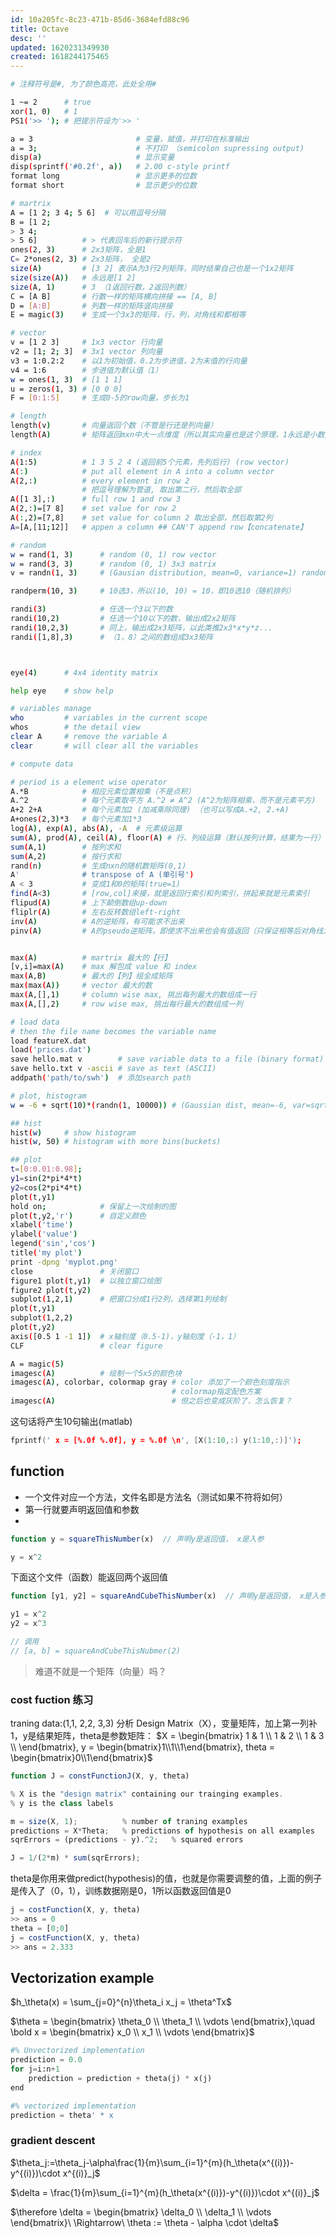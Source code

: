```yaml
---
id: 10a205fc-8c23-471b-85d6-3684efd88c96
title: Octave
desc: ''
updated: 1620231349930
created: 1618244175465
---
```


```bash
# 注释符号是#, 为了颜色高亮，此处全用#

1 ~= 2      # true
xor(1, 0)   # 1
PS1('>> '); # 把提示符设为'>> '

a = 3                       # 变量，赋值，并打印在标准输出
a = 3;                      # 不打印 （semicolon supressing output)
disp(a)                     # 显示变量
disp(sprintf('#0.2f', a))   # 2.00 c-style printf
format long                 # 显示更多的位数
format short                # 显示更少的位数

# martrix
A = [1 2; 3 4; 5 6]  # 可以用逗号分隔
B = [1 2;
> 3 4;
> 5 6]          # > 代表回车后的新行提示符
ones(2, 3)      # 2x3矩阵，全是1
C= 2*ones(2, 3) # 2x3矩阵， 全是2
size(A)         # [3 2] 表示A为3行2列矩阵，同时结果自己也是一个1x2矩阵
size(size(A))   # 永远是[1 2]
size(A, 1)      # 3 （1返回行数，2返回列数）
C = [A B]       # 行数一样的矩阵横向拼接 == [A, B]
D = [A:B]       # 列数一样的矩阵竖向拼接
E = magic(3)    # 生成一个3x3的矩阵，行，列，对角线和都相等

# vector
v = [1 2 3]     # 1x3 vector 行向量
v2 = [1; 2; 3]  # 3x1 vector 列向量
v3 = 1:0.2:2    # 以1为初始值，0.2为步进值，2为末值的行向量
v4 = 1:6        # 步进值为默认值（1）
w = ones(1, 3)  # [1 1 1]
u = zeros(1, 3) # [0 0 0]
F = [0:1:5]     # 生成0-5的row向量，步长为1

# length
length(v)       # 向量返回个数（不管是行还是列向量）
length(A)       # 矩阵返回mxn中大一点维度（所以其实向量也是这个原理，1永远是小数）

# index
A(1:5)          # 1 3 5 2 4 (返回前5个元素，先列后行) (row vector)
A(:)            # put all element in A into a column vector
A(2,:)          # every element in row 2
                # 把逗号理解为管道, 取出第二行，然后取全部
A([1 3],:)      # full row 1 and row 3
A(2,:)=[7 8]    # set value for row 2
A(:,2)=[7,8]    # set value for column 2 取出全部，然后取第2列
A=[A,[11;12]]   # appen a column ## CAN'T append row【concatenate】

# random
w = rand(1, 3)      # random (0, 1) row vector
w = rand(3, 3)      # random (0, 1) 3x3 matrix
v = randn(1, 3)     # (Gausian distribution, mean=0, variance=1) random number

randperm(10, 3)     # 10选3，所以(10, 10) = 10，即10选10（随机排列）

randi(3)            # 任选一个3以下的数
randi(10,2)         # 任选一个10以下的数，输出成2x2矩阵
randi(10,2,3)       # 同上，输出成2x3矩阵，以此类推2x3*x*y*z...
randi([1,8],3)      # （1，8）之间的数组成3x3矩阵



eye(4)      # 4x4 identity matrix

help eye    # show help

# variables manage
who         # variables in the current scope
whos        # the detail view
clear A     # remove the variable A
clear       # will clear all the variables

# compute data

# period is a element wise operator
A.*B            # 相应元素位置相乘（不是点积）
A.^2            # 每个元素取平方 A.^2 ≠ A^2 (A^2为矩阵相乘，而不是元素平方)
A+2 2+A         # 每个元素加2 (加减乘除同理) （也可以写成A.+2, 2.+A)
A+ones(2,3)*3   # 每个元素加1*3
log(A), exp(A), abs(A), -A  # 元素级运算
sum(A), prod(A), ceil(A), floor(A) # 行、列级运算（默认按列计算，结果为一行）
sum(A,1)        # 按列求和
sum(A,2)        # 按行求和
rand(n)         # 生成nxn的随机数矩阵(0,1)
A'              # transpose of A (单引号')
A < 3           # 变成1和0的矩阵(true=1)
find(A<3)       # [row,col]来接，就是返回行索引和列索引，拼起来就是元素索引
flipud(A)       # 上下颠倒数组up-down
fliplr(A)       # 左右反转数组left-right
inv(A)          # A的逆矩阵，有可能求不出来
pinv(A)         # A的pseudo逆矩阵，即使求不出来也会有值返回（只保证相等后对角线为1）


max(A)          # martrix 最大的【行】
[v,i]=max(A)    # max 解包成 value 和 index
max(A,B)        # 最大的【列】组全成矩阵
max(max(A))     # vector 最大的数
max(A,[],1)     # column wise max, 挑出每列最大的数组成一行
max(A,[],2)     # row wise max, 挑出每行最大的数组成一列

# load data
# then the file name becomes the variable name
load featureX.dat
load('prices.dat')
save hello.mat v        # save variable data to a file (binary format)
save hello.txt v -ascii # save as text (ASCII)
addpath('path/to/swh')  # 添加search path

# plot, histogram
w = -6 + sqrt(10)*(randn(1, 10000)) # (Gaussian dist, mean=-6, var=sqrt(10), sd=10)

## hist
hist(w)     # show histogram
hist(w, 50) # histogram with more bins(buckets)

## plot
t=[0:0.01:0.98];
y1=sin(2*pi*4*t)
y2=cos(2*pi*4*t)
plot(t,y1)
hold on;            # 保留上一次绘制的图
plot(t,y2,'r')      # 自定义颜色
xlabel('time')
ylabel('value')
legend('sin','cos')
title('my plot')
print -dpng 'myplot.png'
close               # 关闭窗口
figure1 plot(t,y1)  # 以独立窗口绘图
figure2 plot(t,y2)
subplot(1,2,1)      # 把窗口分成1行2列，选择第1列绘制
plot(t,y1)
subplot(1,2,2)
plot(t,y2)
axis([0.5 1 -1 1])  # x轴刻度（0.5-1)，y轴刻度（-1，1）
CLF                 # clear figure

A = magic(5)
imagesc(A)          # 绘制一个5x5的颜色块
imagesc(A), colorbar, colormap gray # color 添加了一个颜色刻度指示
                                    # colormap指定配色方案
imagesc(A)                          # 但之后也变成灰阶了，怎么恢复？
```

这句话将产生10句输出(matlab)
```c
fprintf(' x = [%.0f %.0f], y = %.0f \n', [X(1:10,:) y(1:10,:)]');
```

## function

- 一个文件对应一个方法，文件名即是方法名（测试如果不符将如何）
- 第一行就要声明返回值和参数
- 
```javascript
function y = squareThisNumber(x)  // 声明y是返回值， x是入参

y = x^2
```
下面这个文件（函数）能返回两个返回值
```javascript
function [y1, y2] = squareAndCubeThisNumber(x)  // 声明y是返回值， x是入参

y1 = x^2
y2 = x^3

// 调用
// [a, b] = squareAndCubeThisNubmer(2)
```
>难道不就是一个矩阵（向量）吗？

### cost fuction 练习

traning data:(1,1, 2,2, 3,3)
分析
Design Matrix（X），变量矩阵，加上第一列补1，y是结果矩阵，theta是参数矩阵：
$X = \begin{bmatrix} 1 & 1 \\ 1 & 2 \\ 1 & 3 \\ \end{bmatrix},  y = \begin{bmatrix}1\\1\\1\end{bmatrix}, theta = \begin{bmatrix}0\\1\end{bmatrix}$

```javascript
function J = constFunctionJ(X, y, theta)

% X is the "design matrix" containing our trainging examples.
% y is the class labels

m = size(X, 1);          % number of traning examples
predictions = X*Theta;   % predictions of hypothesis on all examples
sqrErrors = (predictions - y).^2;   % squared errors

J = 1/(2*m) * sum(sqrErrors);
```
theta是你用来做predict(hypothesis)的值，也就是你需要调整的值，上面的例子是传入了（0，1），训练数据刚是0，1所以函数返回值是0
```javascript
j = costFunction(X, y, theta)
>> ans = 0
theta = [0;0]
j = costFunction(X, y, theta)
>> ans = 2.333
```

## Vectorization example

$h_\theta(x) = \sum_{j=0}^{n}\theta_i x_j = \theta^Tx$

$\theta = \begin{bmatrix} \theta_0 \\ \theta_1 \\ \vdots \end{bmatrix},\quad \bold x = \begin{bmatrix} x_0 \\ x_1  \\ \vdots \end{bmatrix}$

```python
#% Unvectorized implementation
prediction = 0.0
for j=i:n+1
    prediction = prediction + theta(j) * x(j)
end

#% vectorized implementation
prediction = theta' * x
```

### gradient descent

$\theta_j:=\theta_j-\alpha\frac{1}{m}\sum_{i=1}^{m}(h_\theta(x^{(i)})-y^{(i)})\cdot x^{(i)}_j$

$\delta = \frac{1}{m}\sum_{i=1}^{m}(h_\theta(x^{(i)})-y^{(i)})\cdot x^{(i)}_j$

$\therefore \delta = \begin{bmatrix} \delta_0 \\ \delta_1  \\ \vdots \end{bmatrix}\ \Rightarrow\ \theta := \theta - \alpha \cdot \delta$